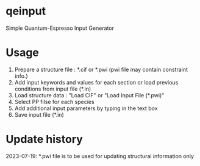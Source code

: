 # qeinput
Simple Quantum-Espresso Input Generator

# Usage
1. Prepare a structure file : *.cif or *.pwi
  (pwi file may contain constraint info.)
2. Add input keywords and values for each section
   or load previous conditions from input file (*.in)
3. Load structure data : "Load CIF" or "Load Input File (*.pwi)"
4. Select PP filse for each species
5. Add additional input parameters by typing in the text box
6. Save input file (*.in)

# Update history
2023-07-19: *.pwi file is to be used for updating structural information only
